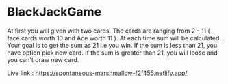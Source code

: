 # BlackJackGame

At first you will given with two cards. The cards are ranging from 2 - 11 ( face cards worth 10 and Ace worth 11 ). 
At each time sum will be calculated.
Your goal is to get the sum as 21 i.e you win.
If the sum is less than 21, you have option pick new card.
If the sum is greater than 21, you will loose and you can't draw new card.

Live link : https://spontaneous-marshmallow-f2f455.netlify.app/
